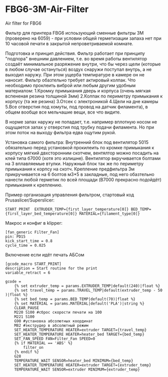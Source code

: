# FBG6-3M-Air-Filter
Air filter for FBG6

Фильтр для принтера FBG6 испоьзующий сменные фильтры 3M (проверено на 6059) - при условии общей герметизации запаха нет при 10 часовой печати в закрытой непроветриваемой комнате.

Подготовка и принцип действия.
Фильтр работает при принципу "подпора" внешним давлением, т.е. во время работы вентилятор создаёт минимальное разряжение внутри, что бы через щели (которые в любом случае остануться) воздух снаружи поступал внутрь, а не выходил наружу. При этом ущерба темпиратуре в камере он не наносит.
Фильтр обазтельно требует актировый колпак.
Что необходимо проклеить виброй или любым другим удобным материалом:
1.Кромку примыкания дверь и корпуса (очень мягкая вспененая резина толщиной 3мм)
2.Колпак по периметру примыкания к корпусу (та же резина)
3.Отсек с электроникой
4.Щели на дне камеры
5.Все отверстия под хомуты, под провод на датчик филамента), в общем вообще все мельчашие вещи, все что видите.

В норме запах наружу не попадает, т.е. например вплотную носом не ощущается запах у отверстия под трубку подачи филамента. Но при этом поток на выходу фильтра едва ощутим рукой.

Установка самого фильтра:
Внутренний блок под вентилятор 5015 обязательно перед установкой прокилеить по кромке примыкания к корпусу мягкий двхсторонним скотчем, вентялтор можно посадить на клей типа б7000 (хотя это излишне). Вентилятор вкручивается болтами на 3 вплавляемые втулки.
Наружный блок так же по периметру примыкания к корпсу на скотч. Крепление предфильтра 3м прикручивается на 6 болтов м3*5 в закладные, под него обазтельно нанести любой герметик по всей площади (B7000 прекрасно подойдёт) примыкания к креплению.

Пример организация управления фильтром, стартовый код Prusaslicer/Superslicer:
```
START_PRINT  EXTRUDER_TEMP={first_layer_temperature[0]} BED_TEMP={first_layer_bed_temperature[0]} MATERIAL={filament_type[0]}
```
Макрос и конфиг в klipper:

```
[fan_generic Filter_Fan]
pin: PD15
kick_start_time = 0.8
cycle_time = 0.025
```
Включение если идёт печать АБСом
```
[gcode_macro START_PRINT]
description = Start routine for the print
variable_retract = 6

gcode = 
	{% set extruder_temp = params.EXTRUDER_TEMP|default(240)|float %}
	{% set travel_temp = params.TRAVEL_TEMP|default(extruder_temp - 50 )|float %}
	{% set bed_temp = params.BED_TEMP|default(70)|float %}
	{% set MATERIAL = params.MATERIAL|default('PLA')|string %}
	CLEAR_PAUSE
	M220 S100 #сброс скорости печати на 100
	M221 S100
	G90 #установка абсолютных координат
	M82 #экструдер в абсолютный режим
	SET_HEATER_TEMPERATURE HEATER=extruder TARGET={travel_temp}
	SET_HEATER_TEMPERATURE HEATER=heater_bed TARGET={bed_temp}
	SET_FAN_SPEED FAN=Filter_Fan SPEED=0
	{% if MATERIAL == 'ABS' %}
		filter_on
    {% endif %}
	G28
	TEMPERATURE_WAIT SENSOR=heater_bed MINIMUM={bed_temp}
	SET_HEATER_TEMPERATURE HEATER=extruder TARGET={extruder_temp}
	TEMPERATURE_WAIT SENSOR=extruder MINIMUM={extruder_temp}	
```
